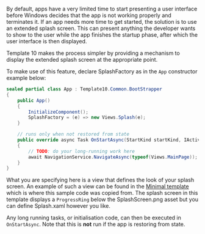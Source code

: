 By default, apps have a very limited time to start presenting a user interface before Windows decides that the app is not
working properly and terminates it. If an app needs more time to get started, the solution is to use an extended splash
screen. This can present anything the developer wants to show to the user while the app finishes the startup phase, after
which the user interface is then displayed.

Template 10 makes the process simpler by providing a mechanism to display the extended splash screen at the appropriate point.

To make use of this feature, declare SplashFactory as in the `App` constructor example below:

````csharp
sealed partial class App : Template10.Common.BootStrapper
{
    public App()
    {
        InitializeComponent();
        SplashFactory = (e) => new Views.Splash(e);
    }

    // runs only when not restored from state
    public override async Task OnStartAsync(StartKind startKind, IActivatedEventArgs args)
    {
        // TODO: do your long-running work here
        await NavigationService.NavigateAsync(typeof(Views.MainPage));
    }
}
````

What you are specifying here is a view that defines the look of your splash screen. An example of such a view can be found in
the [Minimal template](./Minimal-Template) which is where this sample code was copied from. The splash screen in this
template displays a `ProgressRing` below the SplashScreen.png asset but you can define Splash.xaml however you like.

Any long running tasks, or initialisation code, can then be executed in `OnStartAsync`. Note that this is **not** run if the
app is restoring from state.

